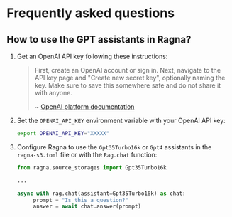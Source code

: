 # Frequently asked questions

## How to use the GPT assistants in Ragna?

1. Get an OpenAI API key following these instructions:
   > First, create an OpenAI account or sign in. Next, navigate to the API key page and
   > "Create new secret key", optionally naming the key. Make sure to save this
   > somewhere safe and do not share it with anyone.
   >
   > ~
   > [OpenAI platform documentation](https://platform.openai.com/docs/quickstart/account-setup)
2. Set the `OPENAI_API_KEY` environment variable with your OpenAI API key:
   ```bash
   export OPENAI_API_KEY="XXXXX"
   ```
3. Configure Ragna to use the `Gpt35Turbo16k` or `Gpt4` assistants in the
   `ragna-s3.toml` file or with the `Rag.chat` function:

   ```python
   from ragna.source_storages import Gpt35Turbo16k

   ...

   async with rag.chat(assistant=Gpt35Turbo16k) as chat:
        prompt = "Is this a question?"
        answer = await chat.answer(prompt)

   ```

<!-- ## Where to share feedback with developers? -->

